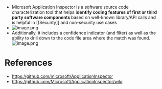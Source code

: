 - Microsoft Application Inspector is a software source code characterization tool that helps **identify coding features of first or third party software components** based on well-known library/API calls and is helpful in [[Security]] and non-security use cases
- ![image.png](../assets/image_1667865747494_0.png)
- Additionally, it includes a confidence indicator (and filter) as well as the ability to drill down to the code file area where the match was found.
  ![image.png](../assets/image_1667865786921_0.png)
# References
- https://github.com/microsoft/ApplicationInspector
- https://github.com/Microsoft/ApplicationInspector/wiki